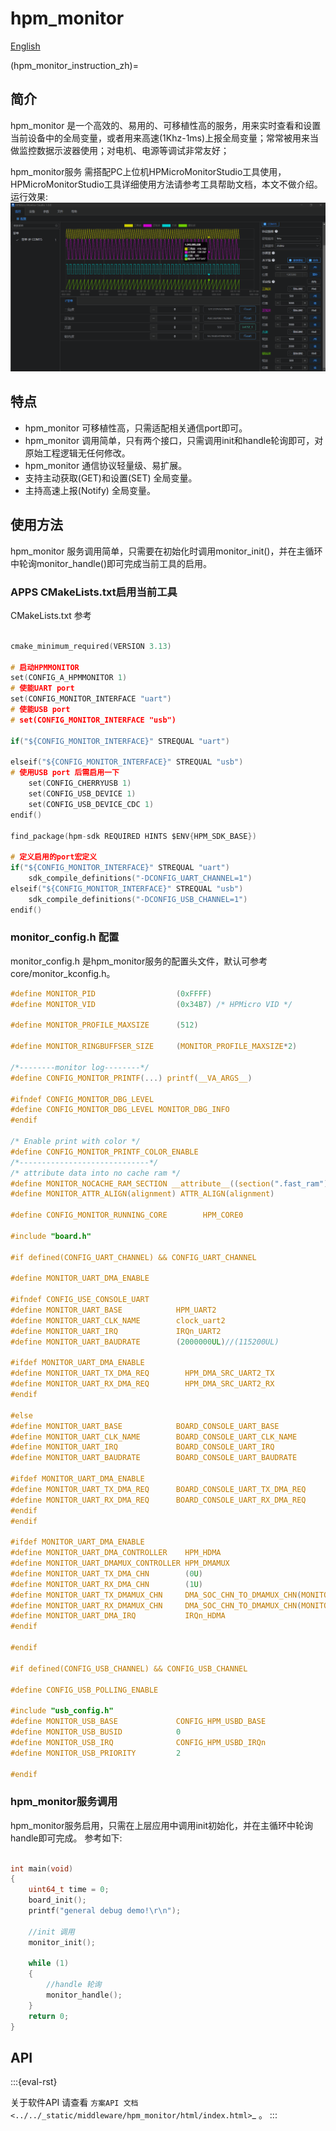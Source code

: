 # hpm_monitor

[English](./README.md)

(hpm_monitor_instruction_zh)=

## 简介

hpm_monitor 是一个高效的、易用的、可移植性高的服务，用来实时查看和设置当前设备中的全局变量，或者用来高速(1Khz-1ms)上报全局变量；常常被用来当做监控数据示波器使用；对电机、电源等调试非常友好；

hpm_monitor服务 需搭配PC上位机HPMicroMonitorStudio工具使用，HPMicroMonitorStudio工具详细使用方法请参考工具帮助文档，本文不做介绍。
运行效果:
![pc_hpm_monitor_1](doc/api/assets/pc_hpm_monitor_1.png)

## 特点

- hpm_monitor 可移植性高，只需适配相关通信port即可。
- hpm_monitor 调用简单，只有两个接口，只需调用init和handle轮询即可，对原始工程逻辑无任何修改。
- hpm_monitor 通信协议轻量级、易扩展。
- 支持主动获取(GET)和设置(SET) 全局变量。
- 主持高速上报(Notify) 全局变量。

## 使用方法

hpm_monitor 服务调用简单，只需要在初始化时调用monitor_init()，并在主循环中轮询monitor_handle()即可完成当前工具的启用。

### APPS CMakeLists.txt启用当前工具
CMakeLists.txt 参考

``` C

cmake_minimum_required(VERSION 3.13)

# 启动HPMMONITOR
set(CONFIG_A_HPMMONITOR 1)
# 使能UART port
set(CONFIG_MONITOR_INTERFACE "uart")
# 使能USB port
# set(CONFIG_MONITOR_INTERFACE "usb")

if("${CONFIG_MONITOR_INTERFACE}" STREQUAL "uart")

elseif("${CONFIG_MONITOR_INTERFACE}" STREQUAL "usb")
# 使用USB port 后需启用一下
    set(CONFIG_CHERRYUSB 1)
    set(CONFIG_USB_DEVICE 1)
    set(CONFIG_USB_DEVICE_CDC 1)
endif()

find_package(hpm-sdk REQUIRED HINTS $ENV{HPM_SDK_BASE})

# 定义启用的port宏定义
if("${CONFIG_MONITOR_INTERFACE}" STREQUAL "uart")
    sdk_compile_definitions("-DCONFIG_UART_CHANNEL=1")
elseif("${CONFIG_MONITOR_INTERFACE}" STREQUAL "usb")
    sdk_compile_definitions("-DCONFIG_USB_CHANNEL=1")
endif()

```

### monitor_config.h 配置
monitor_config.h 是hpm_monitor服务的配置头文件，默认可参考core/monitor_kconfig.h。

``` C
#define MONITOR_PID                  (0xFFFF)
#define MONITOR_VID                  (0x34B7) /* HPMicro VID */

#define MONITOR_PROFILE_MAXSIZE      (512)

#define MONITOR_RINGBUFFSER_SIZE     (MONITOR_PROFILE_MAXSIZE*2)

/*--------monitor log--------*/
#define CONFIG_MONITOR_PRINTF(...) printf(__VA_ARGS__)

#ifndef CONFIG_MONITOR_DBG_LEVEL
#define CONFIG_MONITOR_DBG_LEVEL MONITOR_DBG_INFO
#endif

/* Enable print with color */
#define CONFIG_MONITOR_PRINTF_COLOR_ENABLE
/*-----------------------------*/
/* attribute data into no cache ram */
#define MONITOR_NOCACHE_RAM_SECTION __attribute__((section(".fast_ram")))
#define MONITOR_ATTR_ALIGN(alignment) ATTR_ALIGN(alignment)

#define CONFIG_MONITOR_RUNNING_CORE        HPM_CORE0

#include "board.h"

#if defined(CONFIG_UART_CHANNEL) && CONFIG_UART_CHANNEL

#define MONITOR_UART_DMA_ENABLE

#ifndef CONFIG_USE_CONSOLE_UART
#define MONITOR_UART_BASE            HPM_UART2
#define MONITOR_UART_CLK_NAME        clock_uart2
#define MONITOR_UART_IRQ             IRQn_UART2
#define MONITOR_UART_BAUDRATE        (2000000UL)//(115200UL)

#ifdef MONITOR_UART_DMA_ENABLE
#define MONITOR_UART_TX_DMA_REQ        HPM_DMA_SRC_UART2_TX
#define MONITOR_UART_RX_DMA_REQ        HPM_DMA_SRC_UART2_RX
#endif

#else
#define MONITOR_UART_BASE            BOARD_CONSOLE_UART_BASE
#define MONITOR_UART_CLK_NAME        BOARD_CONSOLE_UART_CLK_NAME
#define MONITOR_UART_IRQ             BOARD_CONSOLE_UART_IRQ
#define MONITOR_UART_BAUDRATE        BOARD_CONSOLE_UART_BAUDRATE

#ifdef MONITOR_UART_DMA_ENABLE
#define MONITOR_UART_TX_DMA_REQ      BOARD_CONSOLE_UART_TX_DMA_REQ
#define MONITOR_UART_RX_DMA_REQ      BOARD_CONSOLE_UART_RX_DMA_REQ
#endif
#endif

#ifdef MONITOR_UART_DMA_ENABLE
#define MONITOR_UART_DMA_CONTROLLER    HPM_HDMA
#define MONITOR_UART_DMAMUX_CONTROLLER HPM_DMAMUX
#define MONITOR_UART_TX_DMA_CHN        (0U)
#define MONITOR_UART_RX_DMA_CHN        (1U)
#define MONITOR_UART_TX_DMAMUX_CHN     DMA_SOC_CHN_TO_DMAMUX_CHN(MONITOR_UART_DMA_CONTROLLER, MONITOR_UART_TX_DMA_CHN)
#define MONITOR_UART_RX_DMAMUX_CHN     DMA_SOC_CHN_TO_DMAMUX_CHN(MONITOR_UART_DMA_CONTROLLER, MONITOR_UART_RX_DMA_CHN)
#define MONITOR_UART_DMA_IRQ           IRQn_HDMA
#endif

#endif

#if defined(CONFIG_USB_CHANNEL) && CONFIG_USB_CHANNEL

#define CONFIG_USB_POLLING_ENABLE

#include "usb_config.h"
#define MONITOR_USB_BASE             CONFIG_HPM_USBD_BASE
#define MONITOR_USB_BUSID            0
#define MONITOR_USB_IRQ              CONFIG_HPM_USBD_IRQn
#define MONITOR_USB_PRIORITY         2

#endif

```

### hpm_monitor服务调用
hpm_monitor服务启用，只需在上层应用中调用init初始化，并在主循环中轮询handle即可完成。
参考如下:

``` C

int main(void)
{
    uint64_t time = 0;
    board_init();
    printf("general debug demo!\r\n");

    //init 调用
    monitor_init();

    while (1)
    {
        //handle 轮询
        monitor_handle();
    }
    return 0;
}
```

## API

:::{eval-rst}

关于软件API 请查看 `方案API 文档 <../../_static/middleware/hpm_monitor/html/index.html>`_ 。
:::